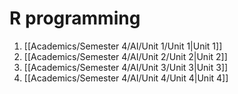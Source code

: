 # R programming
1. [[Academics/Semester 4/AI/Unit 1/Unit 1|Unit 1]]
2. [[Academics/Semester 4/AI/Unit 2/Unit 2|Unit 2]]
3. [[Academics/Semester 4/AI/Unit 3/Unit 3|Unit 3]]
4. [[Academics/Semester 4/AI/Unit 4/Unit 4|Unit 4]]
